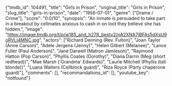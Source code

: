 {"tmdb_id": 104491, "title": "Girls in Prison", "original_title": "Girls in Prison", "slug_title": "girls-in-prison", "date": "1956-07-01", "genre": ["Drame / Crime"], "score": "0.0/10", "synopsis": "An inmate is persuaded to take part in a breakout by cellmates anxious to cash in on loot they believe she has hidden.", "image": "https://image.tmdb.org/t/p/w185_and_h278_bestv2/nA2XNA7jBFAs5dXsU9oRVLl4MNC.jpg", "actors": ["Richard Denning (Rev. Fulton)", "Joan Taylor (Anne Carson)", "Adele Jergens (Jenny)", "Helen Gilbert (Melanee)", "Lance Fuller (Paul Anderson)", "Jane Darwell (Matron Jamieson)", "Raymond Hatton (Pop Carson)", "Phyllis Coates (Dorothy)", "Diana Darrin (Meg (short redhead))", "Mae Marsh ('Grandma' Edwards)", "Laurie Mitchell (Phyllis (tall blonde))", "Luana Walters (Cellblock guard)", "Riza Royce (Party chaperone guard)"], "comments": [], "recommandations_id": [], "youtube_key": "notfound"}
